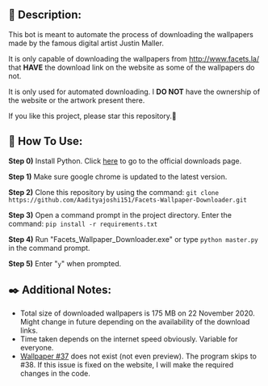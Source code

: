 ## 📓 Description:
This bot is meant to automate the process of downloading the wallpapers made by the famous digital artist Justin Maller.

It is only capable of downloading the wallpapers from http://www.facets.la/ that **HAVE** the download link on the website as some of the wallpapers do not.

It is only used for automated downloading. I **DO NOT** have the ownership of the website or the artwork present there.

If you like this project, please star this repository.🌟
## 🔨 How To Use:
**Step 0)** Install Python. Click [here](https://www.python.org/downloads/ "here") to go to the official downloads page.

**Step 1)** Make sure google chrome is updated to the latest version.

**Step 2)** Clone this repository by using the command:
`git clone https://github.com/Aadityajoshi151/Facets-Wallpaper-Downloader.git`

**Step 3)** Open a command prompt in the project directory. Enter the command:
`pip install -r requirements.txt`

**Step 4)** Run "Facets_Wallpaper_Downloader.exe" or type `python master.py` in the command prompt.

**Step 5)** Enter "`y`" when prompted.
## ✒️ Additional Notes:
- Total size of downloaded wallpapers is 175 MB on 22 November 2020. Might change in future depending on the availability of the download links.
- Time taken depends on the internet speed obviously. Variable for everyone.
- [Wallpaper #37](http://www.facets.la/2013/37/ "Wallpaper #37") does not exist (not even preview). The program skips to #38. If this issue is fixed on the website, I will make the required changes in the code.
